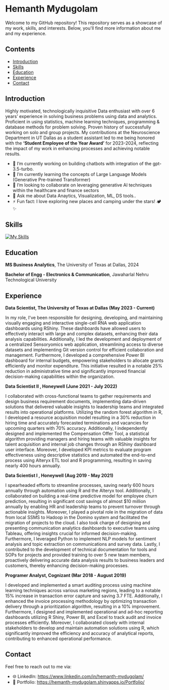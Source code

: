 <!--
**Hemanth-Mydugolam/Hemanth-Mydugolam** is a ✨ _special_ ✨ repository because its `README.md` (this file) appears on your GitHub profile.
-->
# Hemanth Mydugolam

Welcome to my GitHub repository! This repository serves as a showcase of my work, skills, and interests. Below, you'll find more information about me and my experience.

## Contents
- [Introduction](#introduction)
- [Skills](#skills)
- [Education](#education)
- [Experience](#experience)
- [Contact](#contact)

## Introduction
Highly motivated, technologically inquisitive Data enthusiast with over 6 years’ experience in solving business problems using data and analytics. Proficient in using statistics, machine learning techniques, programming & database methods for problem solving. Proven history of successfully working on solo and group projects. My contributions at the Neuroscience Department in UT Dallas as a student assistant led to me being honored with the **‘Student Employee of the Year Award’** for 2023-2024, reflecting the impact of my work in enhancing processes and achieving notable results.

- 🔭 I’m currently working on building chatbots with integration of the gpt-3.5-turbo.
- 🌱 I’m currently learning the concepts of Large Language Models (Generative Pre-trained Transformer)
- 👯 I’m looking to collaborate on leveraging generative AI techniques within the healthcare and finance sectors
- 💬 Ask me about Data Anaytics, Visualization, ML, DS tools..
- ⚡ Fun fact: I love exploring new places and camping under the stars! 🏕️✨

## Skills

[![My Skills](https://skillicons.dev/icons?i=py,tensorflow,anaconda,r,ai,pytorch,pycharm,sqlite,stackoverflow,matlab,visualstudio,aws,azure,git,html,linux,js,html,css,c)](https://skillicons.dev)

## Education
**MS Business Analytics**, The University of Texas at Dallas, 2024

**Bachelor of Engg - Electronics & Communication**, Jawaharlal Nehru Technological University

## Experience
**Data Scientist, The University of Texas at Dallas (May 2023 - Current)**

In my role, I've been responsible for designing, developing, and maintaining visually engaging and interactive single-cell RNA web application dashboards using RShiny. These dashboards have allowed users to effectively interact with large and complex datasets, enhancing their data analysis capabilities. Additionally, I led the development and deployment of a centralized Sensoryomics web application, streamlining access to diverse datasets and implementing Git version control for efficient collaboration and management. Furthermore, I developed a comprehensive Power BI dashboard for internal budgets, empowering stakeholders to allocate grants efficiently and monitor expenditure. This initiative resulted in a notable 25% reduction in administrative time and significantly improved financial decision-making capabilities within the organization.


**Data Scientist II , Honeywell (June 2021 - July 2022)**

I collaborated with cross-functional teams to gather requirements and design business requirement documents, implementing data-driven solutions that delivered valuable insights to leadership teams and integrated results into operational platforms. Utilizing the random forest algorithm in R, I developed a resource acquisition model resulting in a 30% reduction in hiring time and accurately forecasted terminations and vacancies for upcoming quarters with 70% accuracy. Additionally, I independently designed and implemented the Compensation Offer Tool, a statistical algorithm providing managers and hiring teams with valuable insights for talent acquisition and internal job changes through an RShiny dashboard user interface. Moreover, I developed KPI metrics to evaluate program effectiveness using descriptive statistics and automated the end-to-end process using Alteryx ETL tool and R programming, resulting in saving nearly 400 hours annually.

 
**Data Scientist I , Honeywell (Aug 2019 - May 2021)**

I spearheaded efforts to streamline processes, saving nearly 600 hours annually through automation using R and the Alteryx tool. Additionally, I collaborated on building a real-time predictive model for employee churn prediction, resulting in significant cost savings of almost $10 million annually by enabling HR and leadership teams to prevent turnover through actionable insights. Moreover, I played a pivotal role in the migration of data from local SSMS to Hadoop in the Domino system and facilitated the migration of projects to the cloud. I also took charge of designing and presenting communication analytics dashboards to executive teams using Tableau, offering insights crucial for informed decision-making. Furthermore, I leveraged Python to implement NLP models for sentiment analysis and topic extraction on communications and survey data. Lastly, I contributed to the development of technical documentation for tools and SOPs for projects and provided training to over 5 new team members, proactively delivering accurate data analysis results to business leaders and customers, thereby enhancing decision-making processes.


**Programer Analyst, Cognizant (Mar 2018 - August 2019)**

I developed and implemented a smart auditing process using machine learning techniques across various marketing regions, leading to a notable 15% increase in transaction error capture and saving 3.7 FTE. Additionally, I enhanced the invoice processing methodology by optimizing transaction delivery through a prioritization algorithm, resulting in a 10% improvement. Furthermore, I designed and implemented operational and ad-hoc reporting dashboards utilizing R Shiny, Power BI, and Excel to track audit and invoice processes efficiently. Moreover, I collaborated closely with internal stakeholders to develop and maintain automation solutions using R, which significantly improved the efficiency and accuracy of analytical reports, contributing to enhanced operational performance.


## Contact

Feel free to reach out to me via:
- 🌐 LinkedIn: https://www.linkedin.com/in/hemanth-mydugolam/
- 🔗 Portfolio: https://hemanth-mydugolam.shinyapps.io/Portfolio/

